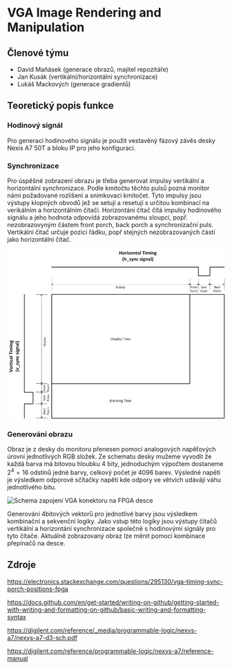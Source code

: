 # VGA Image Rendering and Manipulation

## Členové týmu
- David Maňásek (generace obrazů, majitel repozitáře)
- Jan Kusák (vertikální/horizontální synchronizace)
- Lukáš Mackových (generace gradientů)

## Teoretický popis funkce
### Hodinový signál
Pro generaci hodinového signálu je použit vestavěný fázový závěs desky Nexis A7 50T a bloku IP pro jeho konfiguraci.

### Synchronizace
Pro úspěšné zobrazení obrazu je třeba generovat impulsy vertikální a horizontální synchronizace. Podle kmitočtu těchto pulsů pozná monitor námi požadované rozlišení a snímkovací kmitočet. Tyto impulsy jsou výstupy klopných obvodů jež se setují a resetují s určitou kombinací na verikálním a horizontálním čítači. Horizontání čítač čítá impulsy hodinového signálu a jeho hodnota odpovídá zobrazovanému sloupci, popř. nezobrazovyným částem front porch, back porch a synchronizační puls. Vertikální čítač určuje pozici řádku, popř stejných nezobrazovaných částí jako horizontální čítač.

![Diagram časování signálů](images/readme/VGA_timing_diagram.jpg)

### Generování obrazu
Obraz je z desky do monitoru přenesen pomocí analogových napěťových úrovní jednotlivých RGB složek. Ze schematu desky mužeme vyvodit že každá barva má bitovou hloubku 4 bity, jednoduchým výpočtem dostaneme $2^4 = 16$ odstínů jedné barvy, celkový počet je 4096 barev. Výsledné napětí je výsledkem odporové sčítačky napětí kde odpory ve větvích udávájí váhu jednotlivého bitu.

![Schema zapojení VGA konektoru na FPGA desce](images/readme/zapojení_VGA_nexys.png)

Generování 4bitových vektorů pro jednotlivé barvy jsou výsledkem kombinační a sekvenční logiky. Jako vstup této logiky jsou výstupy čítačů vertikální a horizontání synchronizace společně s hodinovými signály pro tyto čítače. Aktuálně zobrazovaný obraz lze měnit pomocí kombinace přepínačů na desce. 



## Zdroje
https://electronics.stackexchange.com/questions/295130/vga-timing-sync-porch-positions-fpga

https://docs.github.com/en/get-started/writing-on-github/getting-started-with-writing-and-formatting-on-github/basic-writing-and-formatting-syntax

https://digilent.com/reference/_media/programmable-logic/nexys-a7/nexys-a7-d3-sch.pdf

https://digilent.com/reference/programmable-logic/nexys-a7/reference-manual